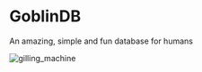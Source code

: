 # GoblinDB

An amazing, simple and fun database for humans

![gilling_machine](http://www.thegoldqueen.com/wp-content/uploads/2015/09/goblin.jpg)
